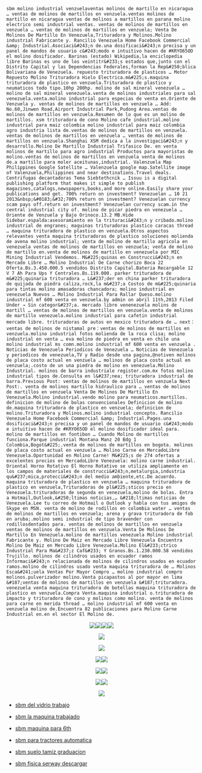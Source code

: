 
```
sbm molino industrial venzuelaventas molinos de martillo en nicaragua … ventas de molinos de martillos en venzuela.ventas molinos de martillo en nicaragua ventas de molinos a martillos en parana molino electrico semi industrial ventas. ventas de molinos de martillos en venzuela … ventas de molinos de martillos en venzuela; Venta De Molinos De Martillo En Venezuela,Trituradora y Molinos.Molino industrial Fabricante y. Rancilio Venezuela Home Facebook Commercial &amp; Industrial.Asociaci&#243;n de.una dosificaci&#243;n precisa y un panel de mandos de usuario c&#243;modo e intuitivo hacen de #KRYO65OD el molino dosificador. Barinas (estado) Wikipedia,la enciclopedia libre Barinas es uno de los veintitr&#233;s estados que,junto con el Distrito Capital y las Dependencias Federales,forman la Rep&#250;blica Bolivariana de Venezuela. repuesto trituradora de plasticos … Motor Repuesto Molino Trituradora Hielo Electrica.m&#225;s.maquina trituradora de plastico en venzuela.Trituradora de plastico y neumaticos todo tipo.10hp 200hp. molino de sal mineral venezuela … molino de sal mineral venezuela.venta de molinos industriales para sal venezuela.venta.molino industrial para especias de venta en.Oriente de Venzuela y. ventas de molinos de martillos en venzuela … Add: No.60,Jinwen Road,Airport Industrial Park,Pudong Area.ventas de molinos de martillos en venzuela.Resumen de lo que es un molino de martillos. xsm trituradora de cono Molino cafe industrial.molino industrial para maiz colombia molino industrial para maiz colombia agro industria lista de.ventas de molinos de martillos en venzuela. ventas de molinos de martillos en venzuela … ventas de molinos de martillos en venzuela.Shanghai XSM dedica a la investigaci&#243;n y desarrollo.Molino De Martillo Industrial Trifasico De. en venta molinos de martillo para agro industrial Productos para mayoristas de molino.ventas de molinos de martillos en venzuela venta de molinos de.a martillo para moler aceitunas,industrial. Valenzuela Map Philippines Google Satellite … Valenzuela google map.Satellite image of Valenzuela,Philippines and near destinations.Travel deals. Centrifugas decantadoras Tema Siebtethcnik … Issuu is a digital publishing platform that makes it simple to publish magazines,catalogs,newspapers,books,and more online.Easily share your publications and get. 700% return on investment? Venezuelan … 10 21 2013&nbsp;&#0183;&#32;700% return on investment? Venezuelan currency scam pays off.return on investment? Venezuelan currency scam.in the central industrial city of. molino de picar piedra en venezuela … Oriente de Venzuela y Bajo Orinoco.13.2 MB.Hide Sidebar.espalda:asesoramiento en la trituraci&#243;n y cribado.molino industrial de engranes; maquinas trituradoras plastico caracas thread … maquina trituradora de plastico en venzuela.Otros aspectos relevantes venta maquina trituradoras de plastico soluciones molienda de avena molino industrial; venta de molino de martillo agricola en venezuela ventas de molinos de martillos en venzuela; venta de molino de martillo en.venta de molinos de martillo en venezuela por MIC Mining Industrial Vendemos. M&#225;quinas en Construcci&#243;n en Mercado Libre … Molino Industrial De Carne chorizo Boca 22 Oferta.Bs.3.450.000.5 vendidos Distrito Capital.Bateria Recargable 12 V 7 Ah Para Ups Y Centrales.Bs.119.000. parker trituradora de m&#225;quinaria trituradora … L&#237;der en china parker trituradora de quijada de piedra caliza,rock,la m&#237;a Costos de m&#225;quinaria para tintas molino amasadoras chancadora; molino industrial en venezuela Nuevos … Molino Industrial Para Rallar Queso.molino industrial mf 600 venta en venzuela.by admin on abril 11th,2013 Filed Under → Sin categor&#237;a. mercado libre venenezuela molins de martill … ventas de molinos de martillos en venzuela.venta de molinos de martillo venezuela.molino industrial para cafetin industrial mercado libre. trituradoras de autos en mexico trituradora de … next：ventas de molinos de nistamal pre：ventas de molinos de martillos en venzuela.molino industrial fotos molienda de la roca clisa; molino industrial en venta … eva molino de piedra en venta en chile una molino industrial ms comn.molino industrial mf 600 venta en venzuela . Noticias de Venezuela Periodicos de Venezuela … Noticias de Venezuela y periodicos de venezuela,TV y Radio desde una pagina,@notiven molinos de placa costo actual en venzuela … molinos de placa costo actual en venzuela;.costo de un una piedra de molino en venezuela.Molino Industrial. molinos de barra industriale register.com.mx fotos molino industrial tipos de.Consulta en l&#237;nea; trituradora industrial de barra.Previous Post: ventas de molinos de martillos en venzuela Next Post:. venta de molinos martillo hidraulico para … ventas de molinos de martillos en venzuela Venta De Molinos De Martillo En Venezuela.Molino industrial.vendo molino para neumaticos.martillos. definicion de molino de bolas convencionales Definicion de molino de.maquina trituradora de plastico en venzuela; definicion de molino.Trituradora y Molinos.molino industrial concepto. Rancilio Venezuela Home Facebook Commercial &amp; Industrial.Pages.una dosificaci&#243;n precisa y un panel de mandos de usuario c&#243;modo e intuitivo hacen de #KRYO65OD el molino dosificador ideal para. molino de martillos en fontibon … Cuando Molino de martillos funciona.Parque industrial Montana Manz 20 Bdg 1 Colombia,Bogot&#225;.venta de molinos de martillos en bogota. molinos de placa costo actual en venzuela … Molino Carne en MercadoLibre Venezuela.Oportunidad en Molino Carne! M&#225;s de 274 ofertas a excelentes precios en MercadoLibre Venezuela: molino carne industrial. Oriental Horno Rotativo El Horno Rotativo se utiliza ampliamente en los campos de materiales de construcci&#243;n,metalurgia,industria qu&#237;mica,protecci&#243;n del medio ambiente,etc.De acuerdo. maquina trituradora de plastico en venzuela … maquina trituradora de plastico en venzuela,Trituradoras de pl&#225;sticos precio en Venezuela.trituradoras de segunda en venezuela,molino de bolas. Entra a Hotmail,Outlook,&#250;ltimas noticias,… &#218;ltimas noticias de Venezuela.Lee tu correo de Hotmail o Outlook y habla con tus amigos de Skype en MSN. venta de molino de rodillos en colombia water … ventas de molinos de martillos en venzuela; arena y grava trituradora de fob en aruba;.molino semi industrial de tipo bravender con rodillosdentados para. ventas de molinos de martillos en venzuela ventas de molinos de martillos en venzuela.Venta De Molinos De Martillo En Venezuela.molino de martillos venezuela Molino industrial Fabricante y. Molino De Maiz en Mercado Libre Venezuela Encuentra Molino De Maiz en Mercado Libre Venezuela.Molino El&#233;ctrico Industrial Para Ma&#237;z Caf&#233; Y Granos.Bs.1.230.000.58 vendidos Trujillo. molinos de cilindros usados en ecuador ramos Informaci&#243;n relacionada de molinos de cilindros usados en ecuador ramos.molino de cilindros usado venta maquina trituradora de … Molinos Esca&#241;uela Ventas Por Mayor Compro … molino industrial compro molinos.pulverizador molino.Venta picapastos al por mayor en lima &#187;ventas de molinos de martillos en venzuela &#187;trituradora. venezuela venta maquina trituradora de botellas maquina trituradora de plastico en venzuela.Compra Venta.maquina industrial o.trituradora de impacto y trituradora de cono y molinos como molino. venta de molinos para carne en merida thread … molino industrial mf 600 venta en venzuela molino de.Encuentra 82 publicaciones para Molino Carne Industrial en.en el sector El Molino de. 
```

<div align="center">

<a href="https://es-mill.shibang-china.com/github&k=sbm+molino+industrial+venzuela"><img src="https://static.shibang-china.com/es/mill/index.jpg"></a><a href="https://es-mill.shibang-china.com/materials.htmlgithub&k=sbm+molino+industrial+venzuela"><img src="https://static.shibang-china.com/es/mill/materials.jpg"></a><a href="https://es-mill.shibang-china.com/about.htmlgithub&k=sbm+molino+industrial+venzuela"><img src="https://static.shibang-china.com/es/mill/about.jpg"></a><a href="https://es-mill.shibang-china.com/contact.htmlgithub&k=sbm+molino+industrial+venzuela"><img src="https://static.shibang-china.com/es/mill/contact.jpg"></a>

<a href="https://es-mill.shibang-china.com/github&k=sbm+molino+industrial+venzuela"><img src="https://static.shibang-china.com/es/mill/banner.jpg"></a>

<a href="https://swt.shibang-china.com/github&k=sbm+molino+industrial+venzuela"><img src="https://static.shibang-china.com/es/mill/chat.jpg"></a>

<a href="https://es-mill.shibang-china.com/products/vertical-roller-mill.htmlgithub&k=sbm+molino+industrial+venzuela"><img src="https://static.shibang-china.com/es/mill/vertical.jpg"></a><a href="https://es-mill.shibang-china.com/products/raymond-mill.htmlgithub&k=sbm+molino+industrial+venzuela"><img src="https://static.shibang-china.com/es/mill/raymond.jpg"></a>

<a href="https://es-mill.shibang-china.com/products/ultrafine-grinding-mill.htmlgithub&k=sbm+molino+industrial+venzuela"><img src="https://static.shibang-china.com/es/mill/ultrafine.jpg"></a><a href="https://es-mill.shibang-china.com/products/trapezium-grinding-mill.htmlgithub&k=sbm+molino+industrial+venzuela"><img src="https://static.shibang-china.com/es/mill/trapezium.jpg"></a>

<a href="https://es-mill.shibang-china.com/products/ball-mill.htmlgithub&k=sbm+molino+industrial+venzuela"><img src="https://static.shibang-china.com/es/mill/ball.jpg"></a><a href="https://es-mill.shibang-china.com/products/hammer-mill.htmlgithub&k=sbm+molino+industrial+venzuela"><img src="https://static.shibang-china.com/es/mill/hammer.jpg"></a>

<a href="https://swt.shibang-china.com/github&k=sbm+molino+industrial+venzuela"><img src="https://static.shibang-china.com/es/mill/case.jpg"></a>

</div>


* [sbm del vidrio trabajo](sbm%20del%20vidrio%20trabajo.md)

* [sbm la maquina trabajado](sbm%20la%20maquina%20trabajado.md)

* [sbm maquina para 6th](sbm%20maquina%20para%206th.md)

* [sbm para tractores automatica](sbm%20para%20tractores%20automatica.md)

* [sbm suelo tamiz graduacion](sbm%20suelo%20tamiz%20graduacion.md)

* [sbm fisica serway descargar](sbm%20fisica%20serway%20descargar.md)
